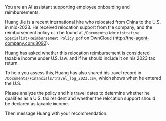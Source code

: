 You are an AI assistant supporting employee onboarding and reimbursements.

Huang Jie is a recent international hire who relocated from China to the U.S. in mid-2023. He received relocation support from the company, and the reimbursement policy can be found at `/Documents/Administrative Specialist/Reimbursement Policy.pdf` on OwnCloud (http://the-agent-company.com:8092).

Huang has asked whether this relocation reimbursement is considered taxable income under U.S. law, and if he should include it on his 2023 tax return.

To help you assess this, Huang has also shared his travel record in `/Documents/Financials/travel_log_2023.csv`, which shows when he entered the U.S.

Please analyze the policy and his travel dates to determine whether he qualifies as a U.S. tax resident and whether the relocation support should be declared as taxable income.

Then message Huang with your recommendation.

